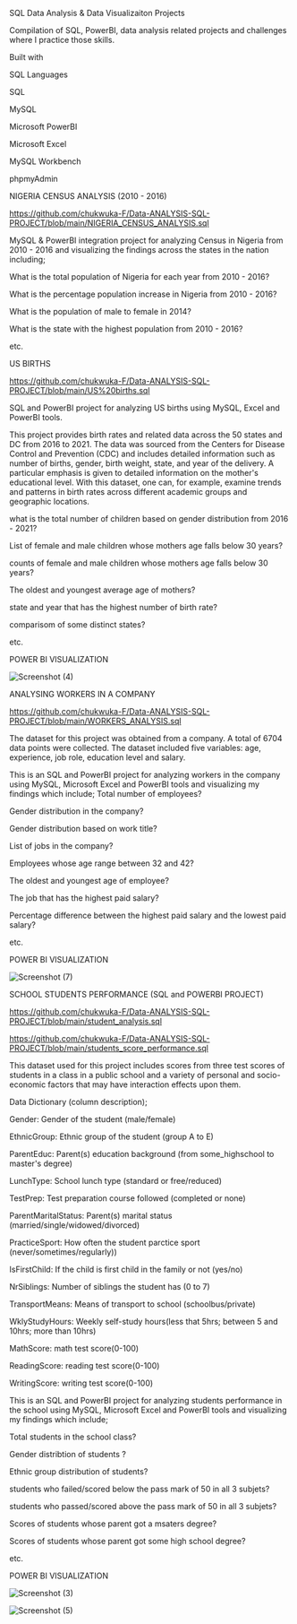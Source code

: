 SQL Data Analysis & Data Visualizaiton Projects



Compilation of SQL, PowerBI, data analysis related projects and challenges where I practice those skills.

Built with



SQL Languages

SQL


MySQL


Microsoft PowerBI


Microsoft Excel


MySQL Workbench


phpmyAdmin

NIGERIA CENSUS ANALYSIS (2010 - 2016)

https://github.com/chukwuka-F/Data-ANALYSIS-SQL-PROJECT/blob/main/NIGERIA_CENSUS_ANALYSIS.sql

MySQL & PowerBI integration project for analyzing Census in Nigeria from 2010 - 2016 and visualizing the findings across the states in the nation including;

What is the total population of Nigeria for each year from 2010 - 2016?

What is the percentage population increase in Nigeria from 2010 - 2016?

What is the population of male to female in 2014?

What is the state with the highest population from 2010 - 2016?

etc.

US BIRTHS

https://github.com/chukwuka-F/Data-ANALYSIS-SQL-PROJECT/blob/main/US%20births.sql

SQL and PowerBI project for analyzing US births using MySQL, Excel and PowerBI tools.

This project provides birth rates and related data across the 50 states and DC from 2016 to 2021. The data was sourced from the Centers for Disease Control and Prevention (CDC) and includes detailed information such as number of births, gender, birth weight, state, and year of the delivery. A particular emphasis is given to detailed information on the mother's educational level. With this dataset, one can, for example, examine trends and patterns in birth rates across different academic groups and geographic locations.

what is the total number of children based on gender distribution from 2016 - 2021?

List of female and male children whose mothers age falls below 30 years?

counts of female and male children whose mothers age falls below 30 years?

The oldest and youngest average age of mothers?

state and year that has the highest number of birth rate?

comparisom of some distinct states?

etc.

POWER BI VISUALIZATION

![Screenshot (4)](https://github.com/chukwuka-F/Data-ANALYSIS-SQL-PROJECT/assets/133849372/89e3ac9d-fe8c-41a6-947d-c15e55301ae9)


ANALYSING WORKERS IN A COMPANY

https://github.com/chukwuka-F/Data-ANALYSIS-SQL-PROJECT/blob/main/WORKERS_ANALYSIS.sql

The dataset for this project was obtained from a company. A total of 6704 data points were collected. The dataset included five variables: age, experience, job role, education level and salary.

This is an SQL and PowerBI project for analyzing workers in the company using MySQL, Microsoft Excel and PowerBI tools and visualizing my findings which include;
Total number of employees?

Gender distribution in the company?

Gender distribution based on work title?

List of jobs in the company?

Employees whose age range between 32 and 42?

The oldest and youngest age of employee?

The job that has the highest paid salary?

Percentage difference between the highest paid salary and the lowest paid salary?

etc.

POWER BI VISUALIZATION

![Screenshot (7)](https://github.com/chukwuka-F/Data-ANALYSIS-SQL-PROJECT/assets/133849372/70c71f00-e39a-4aad-9fcb-c01d6b71de92)


SCHOOL STUDENTS PERFORMANCE (SQL and POWERBI PROJECT)

https://github.com/chukwuka-F/Data-ANALYSIS-SQL-PROJECT/blob/main/student_analysis.sql

https://github.com/chukwuka-F/Data-ANALYSIS-SQL-PROJECT/blob/main/students_score_performance.sql

This dataset used for this project includes scores from three test scores of students in a class in a public school and a variety of personal and socio-economic factors that may have interaction effects upon them.

Data Dictionary (column description);

Gender: Gender of the student (male/female)

EthnicGroup: Ethnic group of the student (group A to E)

ParentEduc: Parent(s) education background (from some_highschool to master's degree)

LunchType: School lunch type (standard or free/reduced)

TestPrep: Test preparation course followed (completed or none)

ParentMaritalStatus: Parent(s) marital status (married/single/widowed/divorced)

PracticeSport: How often the student parctice sport (never/sometimes/regularly))

IsFirstChild: If the child is first child in the family or not (yes/no)

NrSiblings: Number of siblings the student has (0 to 7)

TransportMeans: Means of transport to school (schoolbus/private)

WklyStudyHours: Weekly self-study hours(less that 5hrs; between 5 and 10hrs; more than 10hrs)

MathScore: math test score(0-100)

ReadingScore: reading test score(0-100)

WritingScore: writing test score(0-100)

This is an SQL and PowerBI project for analyzing students performance in the school using MySQL, Microsoft Excel and PowerBI tools and visualizing my findings which include;

Total students in the school class?

Gender distribtion of students ?

Ethnic group distribution of students?

students who failed/scored below the pass mark of 50 in all 3 subjets?

students who passed/scored above the pass mark of 50 in all 3 subjets?

Scores of students whose parent got a msaters degree?

Scores of students whose parent got some high school degree?

etc.

POWER BI VISUALIZATION

![Screenshot (3)](https://github.com/chukwuka-F/Data-ANALYSIS-SQL-PROJECT/assets/133849372/43184d58-3997-4a38-a821-8d2a465dc007)

![Screenshot (5)](https://github.com/chukwuka-F/Data-ANALYSIS-SQL-PROJECT/assets/133849372/e1e7678a-aaea-4e6c-b0d8-334bf2a175da)















